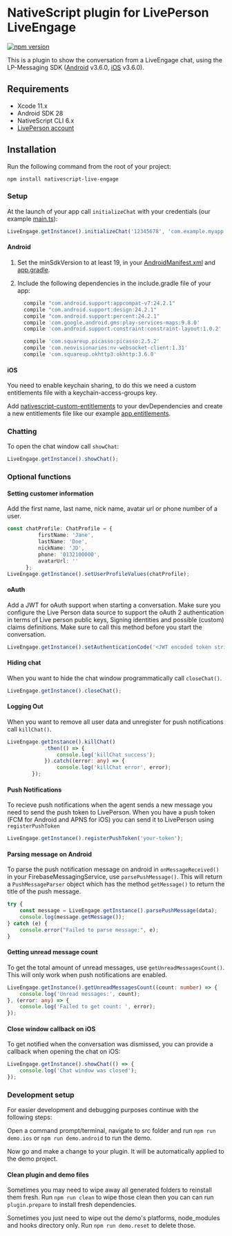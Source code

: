 # NativeScript plugin for LivePerson LiveEngage

[![npm version](https://badge.fury.io/js/nativescript-live-engage.svg)](https://www.npmjs.com/package/nativescript-live-engage)

This is a plugin to show the conversation from a LiveEngage chat, using the LP-Messaging SDK ([Android](https://github.com/LP-Messaging/Android-Messaging-SDK) v3.6.0, [iOS](https://github.com/LP-Messaging/iOS-Messaging-SDK) v3.6.0).

## Requirements
* Xcode 11.x
* Android SDK 28
* NativeScript CLI 6.x
* [LivePerson account](https://www.liveperson.com)

## Installation
Run the following command from the root of your project:

```console
npm install nativescript-live-engage
```

### Setup
At the launch of your app call `initializeChat` with your credentials (our example [main.ts](./demo/app/main.ts)):
```ts
LiveEngage.getInstance().initializeChat('12345678', 'com.example.myapp');
```

#### Android
1. Set the minSdkVersion to at least 19, in your [AndroidManifest.xml](./demo/app/App_Resources/Android/src/main/AndroidManifest.xml) and [app.gradle](./demo/app/App_Resources/Android/app.gradle).
   
2. Include the following dependencies in the include.gradle file of your app:
   ```gradle
     compile "com.android.support:appcompat-v7:24.2.1"
     compile "com.android.support:design:24.2.1"
     compile "com.android.support:percent:24.2.1"
     compile 'com.google.android.gms:play-services-maps:9.8.0'
     compile 'com.android.support.constraint:constraint-layout:1.0.2'
   
     compile 'com.squareup.picasso:picasso:2.5.2'
     compile 'com.neovisionaries:nv-websocket-client:1.31'
     compile 'com.squareup.okhttp3:okhttp:3.6.0'
     ```

#### iOS
You need to enable keychain sharing, to do this we need a custom entitlements file with a keychain-access-groups key.

Add [nativescript-custom-entitlements](https://github.com/Essent/nativescript-custom-entitlements) to your devDependencies and create a new entitlements file like our example [app.entitlements](./demo/app/App_Resources/iOS/app.entitlements).

### Chatting
To open the chat window call `showChat`:
```ts
LiveEngage.getInstance().showChat();
```

### Optional functions

#### Setting customer information
Add the first name, last name, nick name, avatar url or phone number of a user.
```ts
const chatProfile: ChatProfile = {
          firstName: 'Jane',
          lastName: 'Doe',
          nickName: 'JD',
          phone: '0132100000',
          avatarUrl: ''
      };
LiveEngage.getInstance().setUserProfileValues(chatProfile);
```

#### oAuth
Add a JWT for oAuth support when starting a conversation. Make sure you configure the Live Person data source to support the oAuth 2 authentication in terms of Live person public keys, Signing identities and possible (custom) claims definitions. Make sure to call this method before you start the conversation.
```ts
LiveEngage.getInstance().setAuthenticationCode('<JWT encoded token string>');
```

#### Hiding chat
When you want to hide the chat window programmatically call `closeChat()`.
```ts
LiveEngage.getInstance().closeChat();
```

#### Logging Out
When you want to remove all user data and unregister for push notifications call `killChat()`.

```ts
LiveEngage.getInstance().killChat()
            .then(() => {
                console.log('killChat success');
            }).catch((error: any) => {
                console.log('killChat error', error);
        });
```

#### Push Notifications
To recieve push notifications when the agent sends a new message you need to send the push token to LivePerson.
When you have a push token (FCM for Android and APNS for iOS) you can send it to LivePerson using `registerPushToken`
```ts
LiveEngage.getInstance().registerPushToken('your-token');
```

#### Parsing message on Android
To parse the push notification message on android in `onMessageReceived()` in your FirebaseMessagingService, use `parsePushMessage()`.
This will return a `PushMessageParser` object which has the method `getMessage()` to return the title of the push message.
```ts
try {
    const message = LiveEngage.getInstance().parsePushMessage(data);
    console.log(message.getMessage());
} catch (e) {
    console.error("Failed to parse message:", e);
}
```

#### Getting unread message count
To get the total amount of unread messages, use `getUnreadMessagesCount()`.
This will only work when push notifications are enabled.
```ts
LiveEngage.getInstance().getUnreadMessagesCount((count: number) => {
    console.log('Unread messages:', count);
}, (error: any) => {
    console.log('Failed to get count: ', error);
});
```

#### Close window callback on iOS
To get notified when the conversation was dismissed, you can provide a callback when opening the chat on iOS:
```ts
LiveEngage.getInstance().showChat(() => {
    console.log('Chat window was closed');
});
```

### Development setup

For easier development and debugging purposes continue with the following steps:

Open a command prompt/terminal, navigate to src folder and run `npm run demo.ios` or `npm run demo.android` to run the demo.

Now go and make a change to your plugin. It will be automatically applied to the demo project.

#### Clean plugin and demo files

Sometimes you may need to wipe away all generated folders to reinstall them fresh.
Run `npm run clean` to wipe those clean then you can can run `plugin.prepare` to install fresh dependencies.

Sometimes you just need to wipe out the demo's platforms, node_modules and hooks directory only.
Run ```npm run demo.reset``` to delete those.
